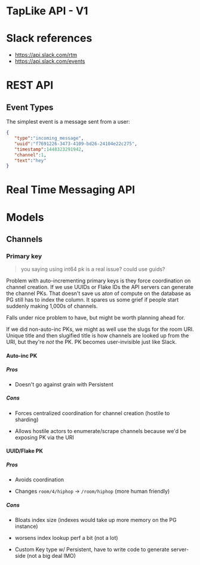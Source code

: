# TapLike API - V1

# Slack references

- https://api.slack.com/rtm
- https://api.slack.com/events

# REST API

## Event Types

The simplest event is a message sent from a user:

```json
{
   "type":"incoming_message",
   "uuid":"f7691226-3473-4109-bd26-24104e22c275",
   "timestamp":1448323291942,
   "channel":1,
   "text":"hey"
}
```


# Real Time Messaging API

# Models

## Channels

### Primary key

> you saying using int64 pk is a real issue?
> could use guids?

Problem with auto-incrementing primary keys is they force coordination on channel creation. If we use UUIDs or Flake IDs the API servers can generate the channel PKs. That doesn't save us a ​_ton_​ of compute on the database as PG still has to index the column. It spares us some grief if people start suddenly making 1,000s of channels.

Falls under nice problem to have, but might be worth planning ahead for.

If we did non-auto-inc PKs, we might as well use the slugs for the room URI. Unique title and then slugified title is how channels are looked up from the URI, but they're _not_ the PK. PK becomes user-invisible just like Slack.

#### Auto-inc PK

##### Pros

- Doesn't go against grain with Persistent

##### Cons

- Forces centralized coordination for channel creation (hostile to sharding)

- Allows hostile actors to enumerate/scrape channels because we'd be exposing PK via the URI

#### UUID/Flake PK

##### Pros

- Avoids coordination

- Changes `room/4/hiphop` -> `/room/hiphop` (more human friendly)

##### Cons

- Bloats index size (indexes would take up more memory on the PG instance)

- worsens index lookup perf a bit (not a lot)

- Custom Key type w/ Persistent, have to write code to generate server-side (not a big deal IMO)
